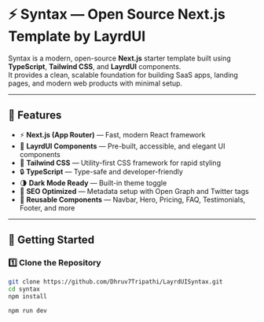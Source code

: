 # ⚡ Syntax — Open Source Next.js Template by LayrdUI

Syntax is a modern, open-source **Next.js** starter template built using **TypeScript**, **Tailwind CSS**, and **LayrdUI** components.  
It provides a clean, scalable foundation for building SaaS apps, landing pages, and modern web products with minimal setup.

---

## 🚀 Features

- ⚡ **Next.js (App Router)** — Fast, modern React framework
- 🧩 **LayrdUI Components** — Pre-built, accessible, and elegant UI components
- 💅 **Tailwind CSS** — Utility-first CSS framework for rapid styling
- 🔒 **TypeScript** — Type-safe and developer-friendly
- 🌗 **Dark Mode Ready** — Built-in theme toggle
- 🧠 **SEO Optimized** — Metadata setup with Open Graph and Twitter tags
- 🧰 **Reusable Components** — Navbar, Hero, Pricing, FAQ, Testimonials, Footer, and more

---

## 🧠 Getting Started

### 1️⃣ Clone the Repository

```bash
git clone https://github.com/Dhruv7Tripathi/LayrdUISyntax.git
cd syntax
npm install

npm run dev

```
